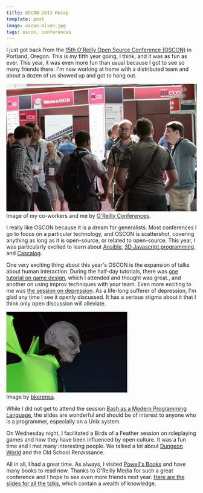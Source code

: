 ```yaml
---
title: OSCON 2013 Recap
template: post
image: oscon-alien.jpg
tags: oscon, conferences
---
```


[oscon]: http://www.oscon.com/oscon2013
[slides]: http://www.oscon.com/oscon2013/public/schedule/proceedings
[3d-programming]: http://www.oscon.com/oscon2013/public/schedule/detail/28557
[game-design]: http://blog.secretlab.com.au/2013/07/21/how-do-i-game-design/
[Ansible]: http://www.ansibleworks.com/
[Cascalog]: https://github.com/nathanmarz/cascalog
[depression]: http://www.oscon.com/oscon2013/public/schedule/detail/31518
[powells]: http://www.powells.com
[Dungeon World]: http://dungeon-world.com
[bash]: http://www.oscon.com/oscon2013/public/schedule/detail/29108

I just got back from the
[15th O'Reilly Open Source Conference (OSCON)][oscon] in Portland,
Oregon. This is my fifth year going, I think, and it was as fun as
ever. This year, it was even more fun than usual because I got to see
so many friends there. I'm now working at home with a distributed team
and about a dozen of us showed up and got to hang out.

<div class="article-image image"><img src="/images/articles/oscon-me.jpg" alt="Me and my coworkers at OSCON" /><div class="attribution">Image of my co-workers and me by <a href="http://www.flickr.com/photos/oreillyconf/">O'Reilly Conferences</a>.</div></div>

I really like OSCON because it is a dream for generalists. Most
conferences I go to focus on a particular technology, and OSCON is
scattershot, covering anything as long as it is open-source, or
related to open-source. This year, I was particularly excited to learn about
[Ansible][], [3D Javascript programming][3d-programming], and [Cascalog][].

One very exciting thing about this year's OSCON is the expansion of
talks about human interaction. During the half-day tutorials, there
was [one tutorial on game design][game-design], which I attended and
thought was great., and another on using improv techniques with your
team. Even more exciting to me was
[the session on depression][depression]. As a life-long sufferer of
depression, I'm glad any time I see it openly discussed. It has a
serious stigma about it that I think only open discussion will
alleviate.

<div class="article-image image right"><img src="/images/articles/oscon-alien.jpg" alt="Weirdo alien" /><div class="attribution">Image by <a href="http://www.flickr.com/photos/bkerensa/">bkerensa</a>.</div></div>


While I did not get to attend the session
[Bash as a Modern Programming Language][bash], the slides are
wonderful and should be of interest to anyone who is a programmer,
especially on a Unix system.

On Wednesday night, I facilitated a Birds of a Feather session on
roleplaying games and how they have been influenced by open
culture. It was a fun time and I met many interesting people. We
talked a lot about [Dungeon World][] and the Old School Renaissance.

All in all, I had a great time. As always, I visited
[Powell's Books][powells] and have many books to read now. Thanks to
O'Reilly Media for such a great conference and I hope to see even more
friends next year. [Here are the slides for all the talks][slides],
which contain a wealth of knowledge.
